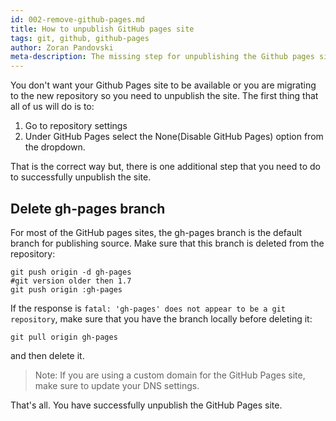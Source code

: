```yaml
---
id: 002-remove-github-pages.md
title: How to unpublish GitHub pages site
tags: git, github, github-pages
author: Zoran Pandovski
meta-description: The missing step for unpublishing the Github pages site
---
```


You don't want your Github Pages site to be available or you are migrating to the new repository so you need to unpublish the site. The first thing that all of us will do is to:
1. Go to repository settings
2. Under GitHub Pages select the None(Disable GitHub Pages) option from the dropdown.

That is the correct way but, there is one additional step that you need to do to successfully unpublish the site.

## Delete gh-pages branch

For most of the GitHub pages sites, the gh-pages branch is the default branch for publishing source. Make sure that this branch is deleted from the repository:

```git
git push origin -d gh-pages
#git version older then 1.7
git push origin :gh-pages
```

If the response is `fatal: 'gh-pages' does not appear to be a git repository`, make sure that you have the branch locally before deleting it:

```git
git pull origin gh-pages
```
and then delete it.

>Note: If you are using a custom domain for the GitHub Pages site, make sure to update your DNS settings.

That's all. You have successfully unpublish the GitHub Pages site.